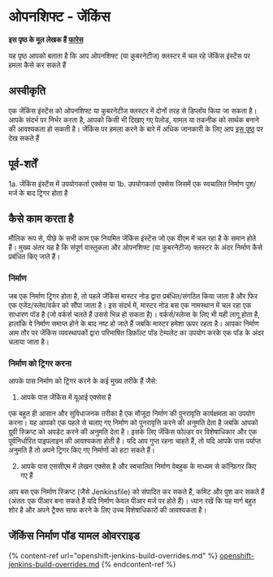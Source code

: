 # ओपनशिफ्ट - जेंकिंस

**इस पृष्ठ के मूल लेखक हैं** [**फारेस**](https://www.linkedin.com/in/fares-siala/)

यह पृष्ठ आपको बताता है कि आप ओपनशिफ्ट (या कुबरनेटीज) क्लस्टर में चल रहे जेंकिंस इंस्टेंस पर हमला कैसे कर सकते हैं

## अस्वीकृति

एक जेंकिंस इंस्टेंस को ओपनशिफ्ट या कुबरनेटीज क्लस्टर में दोनों तरह से डिप्लॉय किया जा सकता है। आपके संदर्भ पर निर्भर करता है, आपको किसी भी दिखाए गए पेलोड, यामल या तकनीक को सार्थक बनाने की आवश्यकता हो सकती है। जेंकिंस पर हमला करने के बारे में अधिक जानकारी के लिए आप [इस पृष्ठ](../../../pentesting-ci-cd/jenkins-security/) पर देख सकते हैं

## पूर्व-शर्तें

1a. जेंकिंस इंस्टेंस में उपयोगकर्ता एक्सेस या 1b. उपयोगकर्ता एक्सेस जिसमें एक स्वचालित निर्माण पुश/मर्ज के बाद ट्रिगर होता है

## कैसे काम करता है

मौलिक रूप से, पीछे के सभी काम एक नियमित जेंकिंस इंस्टेंस जो एक वीएम में चल रहा है के समान होते हैं। मुख्य अंतर यह है कि संपूर्ण वास्तुकला और ओपनशिफ्ट (या कुबरनेटीज) क्लस्टर के अंदर निर्माण कैसे प्रबंधित किए जाते हैं।

### निर्माण

जब एक निर्माण ट्रिगर होता है, तो पहले जेंकिंस मास्टर नोड द्वारा प्रबंधित/संगठित किया जाता है और फिर एक एजेंट/स्लेव/वर्कर को सौंपा जाता है। इस संदर्भ में, मास्टर नोड बस एक नामस्थान में चल रहा एक साधारण पॉड है (जो वर्कर्स चलते हैं उससे भिन्न हो सकता है)। वर्कर्स/स्लेव्स के लिए भी यही लागू होता है, हालांकि वे निर्माण समाप्त होने के बाद नष्ट हो जाते हैं जबकि मास्टर हमेशा ऊपर रहता है। आपका निर्माण आम तौर पर जेंकिंस व्यवस्थापकों द्वारा परिभाषित डिफ़ॉल्ट पॉड टेम्पलेट का उपयोग करके एक पॉड के अंदर चलाया जाता है।

### निर्माण को ट्रिगर करना

आपके पास निर्माण को ट्रिगर करने के कई मुख्य तरीके हैं जैसे:

1. आपके पास जेंकिंस में यूआई एक्सेस है

एक बहुत ही आसान और सुविधाजनक तरीका है एक मौजूदा निर्माण की पुनरावृत्ति कार्यक्षमता का उपयोग करना। यह आपको एक पहले से चलाए गए निर्माण को पुनरावृत्ति करने की अनुमति देता है जबकि आपको ग्रूवी स्क्रिप्ट को अपडेट करने की अनुमति देता है। इसके लिए जेंकिंस फोल्डर पर विशेषाधिकार और एक पूर्वनिर्धारित पाइपलाइन की आवश्यकता होती है। यदि आप गुप्त रहना चाहते हैं, तो यदि आपके पास पर्याप्त अनुमति है तो अपने ट्रिगर किए गए निर्माणों को हटा सकते हैं।

2. आपके पास एससीएम में लेखन एक्सेस है और स्वचालित निर्माण वेबहुक के माध्यम से कॉन्फ़िगर किए गए हैं

आप बस एक निर्माण स्क्रिप्ट (जैसे Jenkinsfile) को संपादित कर सकते हैं, कमिट और पुश कर सकते हैं (अंततः एक पीआर बना सकते हैं यदि निर्माण केवल पीआर मर्ज पर होते हैं)। ध्यान रखें कि यह मार्ग बहुत शोर है और अपने ट्रैक्स साफ करने के लिए उच्च विशेषाधिकारों की आवश्यकता है।

## जेंकिंस निर्माण पॉड यामल ओवरराइड

{% content-ref url="openshift-jenkins-build-overrides.md" %}
[openshift-jenkins-build-overrides.md](openshift-jenkins-build-overrides.md)
{% endcontent-ref %}
